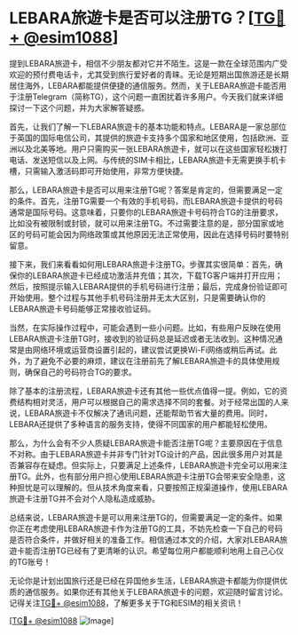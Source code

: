 # LEBARA旅遊卡是否可以注册TG？[[TG💪+ @esim1088](https://t.me/s/esim1088)]

提到LEBARA旅遊卡，相信不少朋友都对它并不陌生。这是一款在全球范围内广受欢迎的预付费电话卡，尤其受到旅行爱好者的青睐。无论是短期出国旅游还是长期居住海外，LEBARA都能提供便捷的通信服务。然而，关于LEBARA旅遊卡能否用于注册Telegram（简称TG），这个问题一直困扰着许多用户。今天我们就来详细探讨一下这个问题，并为大家解答疑惑。

首先，让我们了解一下LEBARA旅遊卡的基本功能和特点。LEBARA是一家总部位于英国的国际电信公司，其提供的旅遊卡支持多个国家和地区使用，包括欧洲、亚洲以及北美等地。用户只需购买一张LEBARA旅遊卡，就可以在这些国家轻松拨打电话、发送短信以及上网。与传统的SIM卡相比，LEBARA旅遊卡无需更换手机卡槽，只需输入激活码即可开始使用，非常方便快捷。

那么，LEBARA旅遊卡是否可以用来注册TG呢？答案是肯定的，但需要满足一定的条件。首先，注册TG需要一个有效的手机号码，而LEBARA旅遊卡提供的号码通常是国际号码。这意味着，只要你的LEBARA旅遊卡号码符合TG的注册要求，比如没有被限制或封锁，就可以用来注册TG。不过需要注意的是，部分国家或地区的号码可能会因为网络政策或其他原因无法正常使用，因此在选择号码时要特别留意。

接下来，我们来看看如何用LEBARA旅遊卡注册TG。步骤其实很简单：首先，确保你的LEBARA旅遊卡已经成功激活并充值；其次，下载TG客户端并打开应用；然后，按照提示输入LEBARA提供的手机号码进行注册；最后，完成身份验证即可开始使用。整个过程与其他手机号码注册并无太大区别，只是需要确认你的LEBARA旅遊卡号码能够正常接收验证码。

当然，在实际操作过程中，可能会遇到一些小问题。比如，有些用户反映在使用LEBARA旅遊卡注册TG时，接收到的验证码总是延迟或者无法收到。这种情况通常是由网络环境或运营商设置引起的，建议尝试更换Wi-Fi网络或稍后再试。此外，为了避免不必要的麻烦，建议在注册前先了解LEBARA旅遊卡的具体使用规则，确保自己的号码符合TG的要求。

除了基本的注册流程，LEBARA旅遊卡还有其他一些优点值得一提。例如，它的资费结构相对灵活，用户可以根据自己的需求选择不同的套餐。对于经常出国的人来说，LEBARA旅遊卡不仅解决了通讯问题，还能帮助节省大量的费用。同时，LEBARA还提供了多种语言的服务支持，使得不同国家的用户都能轻松使用。

那么，为什么会有不少人质疑LEBARA旅遊卡能否注册TG呢？主要原因在于信息不对称。由于LEBARA旅遊卡并非专门针对TG设计的产品，因此很多用户对其是否兼容存在疑虑。但实际上，只要满足上述条件，LEBARA旅遊卡完全可以用来注册TG。此外，也有部分用户担心使用LEBARA旅遊卡注册TG会带来安全隐患，这种担忧是可以理解的。但从技术角度来看，只要按照正规渠道操作，使用LEBARA旅遊卡注册TG并不会对个人隐私造成威胁。

总结来说，LEBARA旅遊卡是可以用来注册TG的，但需要满足一定的条件。如果你正在考虑使用LEBARA旅遊卡作为注册TG的工具，不妨先检查一下自己的号码是否符合条件，并做好相关的准备工作。相信通过本文的介绍，大家对LEBARA旅遊卡能否注册TG已经有了更清晰的认识。希望每位用户都能顺利地用上自己心仪的TG账号！

无论你是计划出国旅行还是已经在异国他乡生活，LEBARA旅遊卡都能为你提供优质的通信服务。如果你还有其他关于LEBARA旅遊卡的问题，欢迎随时留言讨论。记得关注[TG💪+ @esim1088](https://t.me/s/esim1088)，了解更多关于TG和ESIM的相关资讯！

[[TG💪+ @esim1088](https://t.me/s/esim1088) ![Image](https://i.postimg.cc/4NQfJmqS/Snipaste-2025-05-13-00-14-12.png)]